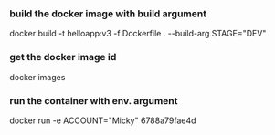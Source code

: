 ### build the docker image with build argument
docker build -t helloapp:v3 -f Dockerfile . --build-arg STAGE="DEV"

### get the docker image id
docker images

### run the container with env. argument
docker run -e ACCOUNT="Micky" 6788a79fae4d     